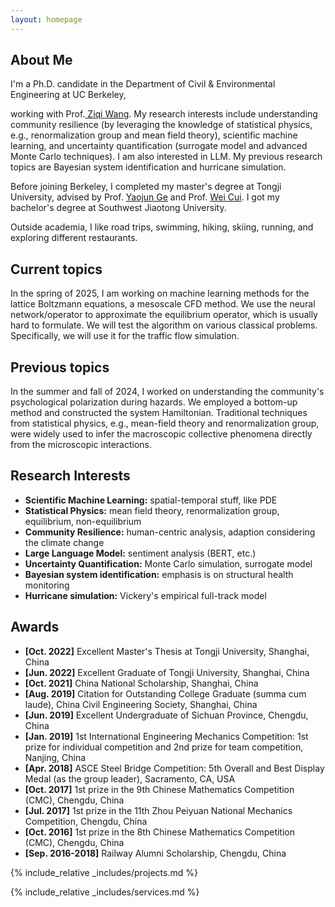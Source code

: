 ```yaml
---
layout: homepage
---
```


## About Me

<!-- I'm a <a href="https://med.nyu.edu/departments-institutes/population-health/divisions-sections-centers/biostatistics/" target="_blank"> Statistics</a> Ph.D. candidate at <a href="https://www.nyu.edu/" target="_blank"> New York University</a>, -->
I'm a Ph.D. candidate in the Department of Civil & Environmental Engineering at UC Berkeley,
<!-- 's <a href="https://med.nyu.edu/" target="_blank"> Grossman School of Medicine</a> -->
<!-- , specifically within the <a href="https://med.nyu.edu/research/sackler-institute-graduate-biomedical-sciences/" target="_blank"> Vilcek institute of Biomedical Sciences</a> and the Department of <a href="https://med.nyu.edu/departments-institutes/population-health/" target="_blank"> Population Health</a>. Under the mentorship of Prof.  -->
working with Prof.<a href="https://ce.berkeley.edu/people/faculty/ziqiwang" target="_blank"> Ziqi Wang</a>. My research interests include understanding community resilience (by leveraging the knowledge of statistical physics, e.g., renormalization group and mean field theory), scientific machine learning, and uncertainty quantification (surrogate model and advanced Monte Carlo techniques). I am also interested in LLM. My previous research topics are Bayesian system identification and hurricane simulation.

Before joining Berkeley, I completed my master's degree at Tongji University, advised by Prof. <a href= "https://bridge.tongji.edu.cn/60/0e/c14928a155662/page.htm" target = "_blank"> Yaojun Ge</a> and Prof. <a href= "https://bridge.tongji.edu.cn/a0/4c/c14930a303180/page.htm" target = "_blank"> Wei Cui</a>. I got my bachelor's degree at Southwest Jiaotong University.
<!-- and my bachelor's degree in International Finance from <a href="https://www.cueb.edu.cn" target = "_blank"> Capital University of Economics and Business</a>.  -->

<!-- 
I am an alumnus of the <a href="https://opencasestudies.github.io/" target="_blank"> Open Case Study Project</a> at <a href="https://www.jhsph.edu/" target="_blank"> the Bloomberg School of Public Health </a> of <a href="https://www.jhu.edu/" target="_blank"> the Johns Hopkins University</a>. -->

Outside academia, I like road trips, swimming, hiking, skiing, running, and exploring different restaurants.

## Current topics
In the spring of 2025, I am working on machine learning methods for the lattice Boltzmann equations, a mesoscale CFD method. We use the neural network/operator to approximate the equilibrium operator, which is usually hard to formulate. We will test the algorithm on various classical problems. Specifically, we will use it for the traffic flow simulation.


## Previous topics
In the summer and fall of 2024, I worked on understanding the community's psychological polarization during hazards. We employed a bottom-up method and constructed the system Hamiltonian. Traditional techniques from statistical physics, e.g., mean-field theory and renormalization group, were widely used to infer the macroscopic collective phenomena directly from the microscopic interactions.

## Research Interests
- **Scientific Machine Learning:** spatial-temporal stuff, like PDE
- **Statistical Physics:** mean field theory, renormalization group, equilibrium, non-equilibrium
- **Community Resilience:** human-centric analysis, adaption considering the climate change
- **Large Language Model:** sentiment analysis (BERT, etc.)
- **Uncertainty Quantification:** Monte Carlo simulation, surrogate model
- **Bayesian system identification:** emphasis is on structural health monitoring
- **Hurricane simulation:** Vickery's empirical full-track model

## Awards
- **[Oct. 2022]** Excellent Master's Thesis at Tongji University, Shanghai, China
- **[Jun. 2022]** Excellent Graduate of Tongji University, Shanghai, China
- **[Oct. 2021]** China National Scholarship, Shanghai, China
- **[Aug. 2019]** Citation for Outstanding College Graduate (summa cum laude), China Civil Engineering Society, Shanghai, China
- **[Jun. 2019]** Excellent Undergraduate of Sichuan Province, Chengdu, China
- **[Jan. 2019]** 1st International Engineering Mechanics Competition: 1st prize for individual competition and 2nd prize for team competition, Nanjing, China
- **[Apr. 2018]** ASCE Steel Bridge Competition: 5th Overall and Best Display Medal (as the group leader), Sacramento, CA, USA
- **[Oct. 2017]** 1st prize in the 9th Chinese Mathematics Competition (CMC), Chengdu, China
- **[Jul. 2017]** 1st prize in the 11th Zhou Peiyuan National Mechanics Competition, Chengdu, China
- **[Oct. 2016]** 1st prize in the 8th Chinese Mathematics Competition (CMC), Chengdu, China
- **[Sep. 2016-2018]** Railway Alumni Scholarship, Chengdu, China



<!-- {% include_relative _includes/publications.md %} -->

{% include_relative _includes/projects.md %}







{% include_relative _includes/services.md %}






